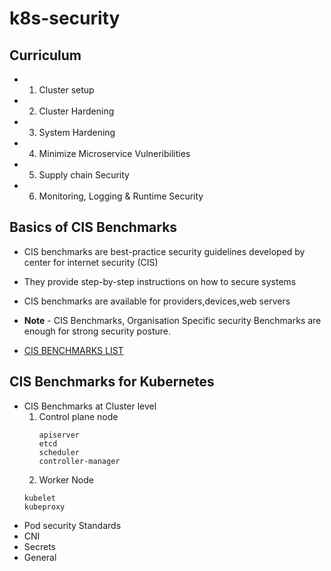 # k8s-security

## Curriculum

- 1. Cluster setup
- 2. Cluster Hardening
- 3. System Hardening
- 4. Minimize Microservice Vulneribilities
- 5. Supply chain Security
- 6. Monitoring, Logging & Runtime Security

## Basics of CIS Benchmarks

- CIS benchmarks are best-practice security guidelines developed by center for internet security (CIS)
- They provide step-by-step instructions on how to secure systems
- CIS benchmarks are available for providers,devices,web servers

- **Note** - CIS Benchmarks, Organisation Specific security Benchmarks are enough for strong security posture.
- [CIS BENCHMARKS LIST](https://www.cisecurity.org/cis-benchmarks)

## CIS Benchmarks for Kubernetes
  
- CIS Benchmarks at Cluster level
  1. Control plane node
     ```
     apiserver
     etcd
     scheduler
     controller-manager
     ```
  2. Worker Node
    ```
    kubelet
    kubeproxy
    ```
- Pod security Standards
- CNI
- Secrets
- General
   
